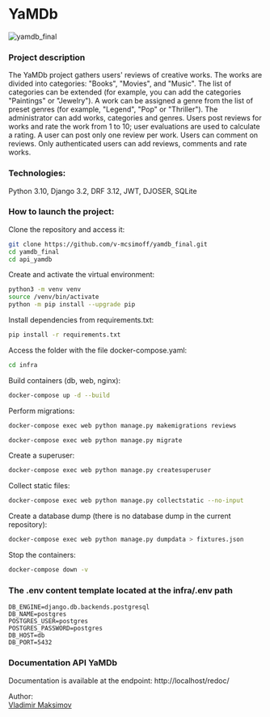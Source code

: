 # YaMDb
![yamdb_final](https://github.com/v-mcsimoff/yamdb_final/actions/workflows/yamdb_workflow.yml/badge.svg?branch=master&event=push)
### Project description
The YaMDb project gathers users' reviews of creative works. The works are divided into categories: "Books", "Movies", and "Music". The list of categories can be extended (for example, you can add the categories "Paintings" or "Jewelry"). A work can be assigned a genre from the list of preset genres (for example, "Legend", "Pop" or "Thriller"). The administrator can add works, categories and genres. 
Users post reviews for works and rate the work from 1 to 10; user evaluations are used to calculate a rating. A user can post only one review per work. Users can comment on reviews.
Only authenticated users can add reviews, comments and rate works.

### Technologies:
Python 3.10, Django 3.2, DRF 3.12, JWT, DJOSER, SQLite
### How to launch the project:
Clone the repository and access it:
```bash
git clone https://github.com/v-mcsimoff/yamdb_final.git
cd yamdb_final
cd api_yamdb
```

Create and activate the virtual environment:
```bash
python3 -m venv venv
source /venv/bin/activate
python -m pip install --upgrade pip
```

Install dependencies from requirements.txt:
```bash
pip install -r requirements.txt
```

Access the folder with the file docker-compose.yaml:
```bash
cd infra
```

Build containers (db, web, nginx):
```bash
docker-compose up -d --build
```

Perform migrations:
```bash
docker-compose exec web python manage.py makemigrations reviews
```
```bash
docker-compose exec web python manage.py migrate
```

Create a superuser:
```bash
docker-compose exec web python manage.py createsuperuser
```

Collect static files:
```bash
docker-compose exec web python manage.py collectstatic --no-input
```

Create a database dump (there is no database dump in the current repository):
```bash
docker-compose exec web python manage.py dumpdata > fixtures.json
```

Stop the containers:
```bash
docker-compose down -v
```

### The .env content template located at the infra/.env path
```
DB_ENGINE=django.db.backends.postgresql
DB_NAME=postgres
POSTGRES_USER=postgres
POSTGRES_PASSWORD=postgres
DB_HOST=db
DB_PORT=5432
```

### Documentation API YaMDb
Documentation is available at the endpoint: http://localhost/redoc/

Author: <br>[Vladimir Maksimov](https://github.com/v-mcsimoff)
